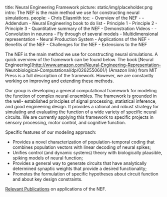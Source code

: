 title: Neural Engineering Framework
picture: static/img/placeholder.png
intro: The NEF is the main method we use for constructing neural simulations.
people:
    - Chris Eliasmith
toc:
    - Overview of the NEF
    - - Addendum
      - Neural Engineering book to do list
      - Principle 1
      - Principle 2
      - Principle 3
    - Quantitative summary of the NEF
    - Demonstration Videos
    - - Convolution in neurons
      - Fly through of several models
      - Multidimensional representation
      - Neural Production System
    - Applications of the NEF
    - Benefits of the NEF
    - Challenges for the NEF
    - Extensions to the NEF

The NEF is the main method we use for constructing neural simulations. A quick
overview of the framework can be found below. The book [Neural
Engineering](http://www.amazon.com/Neural-Engineering-Representation-
Neurobiological-Computational/dp/0262550601/) (Amazon link) from MIT Press is
a full description of the framework. However, we are constantly working on
improving and extending these methods.

Our group is developing a general computational framework for modeling the
function of complex neural ensembles. The framework is grounded in the well-
established principles of signal processing, statistical inference, and good
engineering design. It provides a rational and robust strategy for simulating
and evaluating the function of a wide variety of specific neural circuits. We
are currently applying this framework to specific projects in sensory
processing, motor control, and cognitive function.

Specific features of our modeling approach:

* Provides a novel characterization of population-temporal coding that combines population vectors with linear decoding of neural spikes;
* Unifies control (and dynamic systems) theory with biologically plausible, spiking models of neural function;
* Provides a general way to generate circuits that have analytically determined synaptic weights that provide a desired functionality;
* Promotes the formulation of specific hypotheses about circuit function and about key design constraints.

[Relevant Publications](?q=biblio/term/NEF/) on applications of the NEF.
